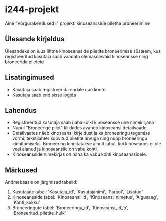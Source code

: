 ﻿# i244-projekt
Aine "Võrgurakendused I" projekt: kinoseansside piletite broneerimine

## Ülesande kirjeldus
Ülesandeks on luua lihtne kinoseansside piletite broneerimise süsteem, kus registreeritud kasutaja saab vaadata olemasolevaid kinoseansse ning broneerida pileteid

## Lisatingimused
  * Kasutaja saab registreerida endale uue konto
  * Kasutaja saab end sisse logida

## Lahendus
  * Registreeritud kasutaja saab näha kõiki kinoseansse ühe nimekirjana
  * Nupul "Broneerige pilet" klikkides avaneb kinoseansi detailvaade
  * Detailvaates näeb kinoseansi kirjeldust ja ka broneeringu tegemise vormi: tekstilahter soovitud piletite arvuga ning nupp broneeringu kinnitamiseks. Broneering kinnitatakse ainult juhul, kui kinoseanns ei ole veel alanud ja kinoseansile on vabu kohti.
  * Kinoseansside nimekirjas on näha ka vabu kohti kinoseanssidele.

## Märkused
Andmebaasis on järgmised tabelid:

1. Kasutajate tabel:  'Kasutaja_id', 'Kasutajanimi', 'Parool', 'Lisatud'
1. Kinoseansside tabel: 'Kinoseansi_id', 'Kinoseansi_nimetus', 'Algusaeg', 'Kohti_kokku'
1. Broneeringute tabel: 'Broneeringu_id', 'Kinoseansi_id_b', 'Broneeritud_piletite_hulk'
